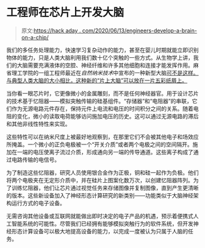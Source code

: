 # 工程师在芯片上开发大脑

> 原文:[https://hack aday . com/2020/06/13/engineers-develop-a-brain-on-a-chip/](https://hackaday.com/2020/06/13/engineers-develop-a-brain-on-a-chip/)

我们的多任务处理能力，快速学习复杂动作的能力，甚至在婴儿时期就能立即识别物体的能力，只是人类大脑利用我们数十亿个突触的一些方式。从生物学上讲，我们的大脑需要充满液体的空腔、神经纤维和许多其他细胞和连接才能发挥作用。麻省理工学院的一组工程师最近在*自然纳米技术*中宣布的一种新型大脑[可不是这样。与典型人类大脑的大小相比，这种新的“片上大脑”可以放在一片五彩纸屑上。](https://www.nature.com/articles/s41565-020-0694-5)

当你看一眼芯片时，它更像微小的金属雕刻，而不是任何神经器官。用于设计芯片的技术基于忆阻器——模拟突触传输的硅基组件。“存储器”和“电阻器”的串联，它们作为无源电路元件存在，保持元件上电流和电压的时间积分之间的关系。随着电阻的变化，微小的读取电荷能够访问施加电压的历史。这可以通过无源电路的滞后和其他非线性特性来实现。

这些特性可以在纳米尺度上被最好地观察到，在那里它们不会被其他电子和场效应所掩盖。一个微小的正负电极被一个“开关介质”或者两个电极之间的空间隔开。施加在一端的电压使离子流过介质，形成通向另一端的传导通道。这些离子构成了通过电路传输的电信号。

为了制造这些忆阻器，研究人员使用银合金作为正极，铜和硅一起作为负极。他们将两个电极夹在无定形介质中，并在硅片上图案化数万次，以创建忆阻器阵列。为了训练忆阻器，他们让芯片通过视觉任务来存储图像并复制图像，直到产生更清晰的版本。这些新设备加入了神经形态计算研究的新类别——功能类似于大脑神经架构运行方式的电子设备。

无需咨询其他设备或互联网就能做出即时决定的电子产品的机遇，预示着便携式人工智能系统的可能性。尽管我们已经拥有能够模拟突触行为的软件系统，但开发神经形态计算设备可以极大地提高设备的能力，以完成一度被认为只属于人脑的任务。